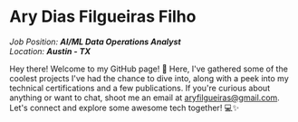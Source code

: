 # Ary Dias Filgueiras Filho
*Job Position:* ***AI/ML Data Operations Analyst***<br>
*Location:* ***Austin - TX***


Hey there! Welcome to my GitHub page! 🚀 Here, I've gathered some of the coolest projects I've had the chance to dive into, along with a peek into my technical certifications and a few publications. If you're curious about anything or want to chat, shoot me an email at <aryfilgueiras@gmail.com>. Let's connect and explore some awesome tech together! 💻✨
